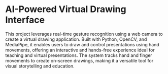 # AI-Powered Virtual Drawing Interface

This project leverages real-time gesture recognition using a web camera to create a virtual drawing application. Built with Python, OpenCV, and MediaPipe, it enables users to draw and control presentations using hand movements, offering an interactive and hands-free experience ideal for teaching and virtual presentations. The system tracks hand and finger movements to create on-screen drawings, making it a versatile tool for visual storytelling and education.
